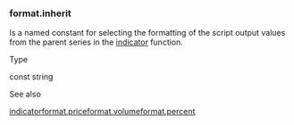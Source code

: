### format.inherit

Is a named constant for selecting the formatting of the script output values from the parent series in the [indicator](#fun_indicator) function.

Type

const string

See also

[indicator](#fun_indicator)[format.price](#const_format.price)[format.volume](#const_format.volume)[format.percent](#const_format.percent)
